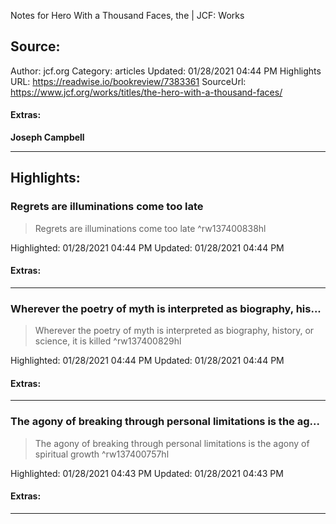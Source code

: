 Notes for Hero With a Thousand Faces, the | JCF: Works

## Source:
Author: jcf.org
Category: articles
Updated: 01/28/2021 04:44 PM
Highlights URL: https://readwise.io/bookreview/7383361
SourceUrl: https://www.jcf.org/works/titles/the-hero-with-a-thousand-faces/


#### Extras:
**Joseph Campbell**



 
-----
 ## Highlights:

### Regrets are illuminations come too late
>Regrets are illuminations come too late ^rw137400838hl


Highlighted: 01/28/2021 04:44 PM
Updated: 01/28/2021 04:44 PM


#### Extras:





------

### Wherever the poetry of myth is interpreted as biography, his...
>Wherever the poetry of myth is interpreted as biography, history, or science, it is killed ^rw137400829hl


Highlighted: 01/28/2021 04:44 PM
Updated: 01/28/2021 04:44 PM


#### Extras:





------

### The agony of breaking through personal limitations is the ag...
>The agony of breaking through personal limitations is the agony of spiritual growth ^rw137400757hl


Highlighted: 01/28/2021 04:43 PM
Updated: 01/28/2021 04:43 PM


#### Extras:





------

